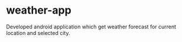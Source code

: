 # weather-app
Developed android application which get weather forecast for current location and selected city.
